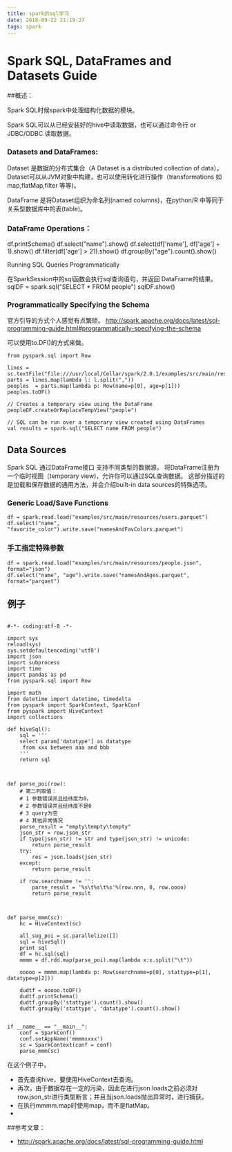 ```yaml
---
title: spark的sql学习
date: 2018-09-22 21:19:27
tags: spark
---
```


# Spark SQL, DataFrames and Datasets Guide

##概述：

Spark SQL时候spark中处理结构化数据的模块。 

Spark SQL可以从已经安装好的hive中读取数据，也可以通过命令行 or JDBC/ODBC 读取数据。 


### Datasets and DataFrames:


Dataset 是数据的分布式集合（A Dataset is a distributed collection of data）。Dataset可以从JVM对象中构建，也可以使用转化进行操作（transformations 如map,flatMap,filter 等等)。

DataFrame 是将Dataset组织为命名列(named columns)，在python/R 中等同于关系型数据库中的表(table)。





### DataFrame Operations：

df.printSchema()
df.select("name").show()
df.select(df['name'], df['age'] + 1).show()
df.filter(df['age'] > 21).show()
df.groupBy("age").count().show()


Running SQL Queries Programmatically


在SparkSession中的sql函数会执行sql查询语句，并返回 DataFrame的结果。 
sqlDF = spark.sql("SELECT * FROM people")
sqlDF.show()


### Programmatically Specifying the Schema

官方引导的方式个人感觉有点繁琐。 http://spark.apache.org/docs/latest/sql-programming-guide.html#programmatically-specifying-the-schema

可以使用to.DF()的方式来做。 

```import org.apache.spark.sql.types._
from pyspark.sql import Row

lines =  sc.textFile("file:///usr/local/Cellar/spark/2.0.1/examples/src/main/resources/people.txt")
parts = lines.map(lambda l: l.split(","))
peoples  = parts.map(lambda p: Row(name=p[0], age=p[1]))
peoples.toDF()

// Creates a temporary view using the DataFrame
peopleDF.createOrReplaceTempView("people")

// SQL can be run over a temporary view created using DataFrames
val results = spark.sql("SELECT name FROM people")
```



## Data Sources



Spark SQL 通过DataFrame接口 支持不同类型的数据源。 
将DataFrame注册为一个临时视图（temporary view)，允许你可以通过SQL查询数据。
这部分描述的是加载和保存数据的通用方法，并会介绍built-in data sources的特殊选项。

### Generic Load/Save Functions

```
df = spark.read.load("examples/src/main/resources/users.parquet")
df.select("name", "favorite_color").write.save("namesAndFavColors.parquet")
```


### 手工指定特殊参数
```
df = spark.read.load("examples/src/main/resources/people.json", format="json")
df.select("name", "age").write.save("namesAndAges.parquet", format="parquet")
```



## 例子


```

#-*- coding:utf-8 -*-

import sys
reload(sys)
sys.setdefaultencoding('utf8')
import json
import subprocess
import time
import pandas as pd
from pyspark.sql import Row

import math
from datetime import datetime, timedelta
from pyspark import SparkContext, SparkConf
from pyspark import HiveContext
import collections

def hiveSql():
    sql = '''
    select param['datatype'] as datatype
     from xxx between aaa and bbb
    '''
    return sql



def parse_poi(row):
    # 第二列取值：
    # 1 参数错误并且经纬度为0，
    # 2 参数错误并且经纬度不是0
    # 3 query为空
    # 4 其他异常情况
    parse_result = "empty\tempty\tempty"
    json_str = row.json_str
    if type(json_str) != str and type(json_str) != unicode:
        return parse_result
    try:
        res = json.loads(json_str)
    except:
        return parse_result

    if row.searchname != '':
        parse_result = '%s\t%s\t%s'%(row.nnn, 0, row.oooo)
        return parse_result



def parse_mmm(sc):
    hc = HiveContext(sc)

    all_sug_poi = sc.parallelize([])
    sql = hiveSql()
    print sql
    df = hc.sql(sql)
    mmmm = df.rdd.map(parse_poi).map(lambda x:x.split("\t"))

    ooooo = mmmm.map(lambda p: Row(searchname=p[0], stattype=p[1], datatype=p[2]))

    dudtf = ooooo.toDF()
    dudtf.printSchema()
    dudtf.groupBy('stattype').count().show()
    dudtf.groupBy('stattype', 'datatype').count().show()


if __name__ == "__main__":
    conf = SparkConf()
    conf.setAppName('mmmmxxxx')
    sc = SparkContext(conf = conf)
    parse_mmm(sc)
```

在这个例子中，

+ 首先查询hive，要使用HiveContext去查询。
+ 再次，由于数据存在一定的污染，因此在进行json.loads之前必须对row.json_str进行类型断言；并且当json.loads抛出异常时，进行捕获。
+ 在执行mmmm.map时使用map，而不是flatMap。
+ 


##参考文章：

+ http://spark.apache.org/docs/latest/sql-programming-guide.html



